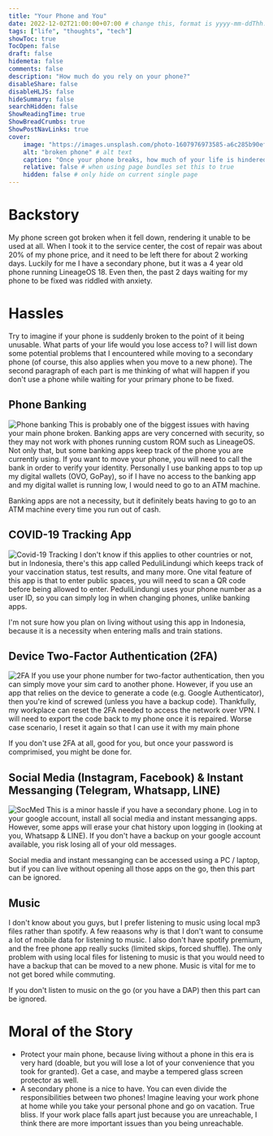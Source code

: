 ```yaml
---
title: "Your Phone and You"
date: 2022-12-02T21:00:00+07:00 # change this, format is yyyy-mm-ddThh:mm:ssZhh:hh
tags: ["life", "thoughts", "tech"]
showToc: true
TocOpen: false
draft: false
hidemeta: false
comments: false
description: "How much do you rely on your phone?"
disableShare: false
disableHLJS: false
hideSummary: false
searchHidden: false
ShowReadingTime: true
ShowBreadCrumbs: true
ShowPostNavLinks: true
cover:
    image: "https://images.unsplash.com/photo-1607976973585-a6c285b90ef5?ixlib=rb-4.0.3&ixid=MnwxMjA3fDB8MHxwaG90by1wYWdlfHx8fGVufDB8fHx8&auto=format&fit=crop&w=1170&q=80" # image path/url
    alt: "broken phone" # alt text
    caption: "Once your phone breaks, how much of your life is hindered?" # display caption under cover
    relative: false # when using page bundles set this to true
    hidden: false # only hide on current single page
---
```


# Backstory
My phone screen got broken when it fell down, rendering it unable to be used at all. When I took it to the service center, the cost of repair was about 20% of my phone price, and it need to be left there for about 2 working days. Luckily for me I have a secondary phone, but it was a 4 year old phone running LineageOS 18. Even then, the past 2 days waiting for my phone to be fixed was riddled with anxiety.

# Hassles
Try to imagine if your phone is suddenly broken to the point of it being unusable. What parts of your life would you lose access to? I will list down some potential problems that I encountered while moving to a secondary phone (of course, this also applies when you move to a new phone). The second paragraph of each part is me thinking of what will happen if you don't use a phone while waiting for your primary phone to be fixed.

## Phone Banking
![Phone banking](https://images.unsplash.com/photo-1616077167555-51f6bc516dfa?ixlib=rb-4.0.3&ixid=MnwxMjA3fDB8MHxwaG90by1wYWdlfHx8fGVufDB8fHx8&auto=format&fit=crop&w=1171&q=80#center)
This is probably one of the biggest issues with having your main phone broken. Banking apps are very concerned with security, so they may not work with phones running custom ROM such as LineageOS. Not only that, but some banking apps keep track of the phone you are currently using. If you want to move your phone, you will need to call the bank in order to verify your identity. Personally I use banking apps to top up my digital wallets (OVO, GoPay), so if I have no access to the banking app and my digital wallet is running low, I would need to go to an ATM machine.

Banking apps are not a necessity, but it definitely beats having to go to an ATM machine every time you run out of cash.

## COVID-19 Tracking App
![Covid-19 Tracking](https://images.unsplash.com/photo-1603448448989-336b90551bf6?ixlib=rb-4.0.3&ixid=MnwxMjA3fDB8MHxwaG90by1wYWdlfHx8fGVufDB8fHx8&auto=format&fit=crop&w=1170&q=80#center)
I don't know if this applies to other countries or not, but in Indonesia, there's this app called PeduliLindungi which keeps track of your vaccination status, test results, and many more. One vital feature of this app is that to enter public spaces, you will need to scan a QR code before being allowed to enter. PeduliLindungi uses your phone number as a user ID, so you can simply log in when changing phones, unlike banking apps.

I'm not sure how you plan on living without using this app in Indonesia, because it is a necessity when entering malls and train stations.

## Device Two-Factor Authentication (2FA)
![2FA](https://images.unsplash.com/photo-1651235732694-0d057ace2f30?ixlib=rb-4.0.3&ixid=MnwxMjA3fDB8MHxwaG90by1wYWdlfHx8fGVufDB8fHx8&auto=format&fit=crop&w=1170&q=80#center)
If you use your phone number for two-factor authentication, then you can simply move your sim card to another phone. However, if you use an app that relies on the device to generate a code (e.g. Google Authenticator), then you're kind of screwed (unless you have a backup code). Thankfully, my workplace can reset the 2FA needed to access the network over VPN. I will need to export the code back to my phone once it is repaired. Worse case scenario, I reset it again so that I can use it with my main phone

If you don't use 2FA at all, good for you, but once your password is comprimised, you might be done for.

## Social Media (Instagram, Facebook) & Instant Messanging (Telegram, Whatsapp, LINE)
![SocMed](https://images.unsplash.com/photo-1622549037543-49cf1ca0babc?ixlib=rb-4.0.3&ixid=MnwxMjA3fDB8MHxwaG90by1wYWdlfHx8fGVufDB8fHx8&auto=format&fit=crop&w=1170&q=80)
This is a minor hassle if you have a secondary phone. Log in to your google account, install all social media and instant messanging apps. However, some apps will erase your chat history upon logging in (looking at you, Whatsapp & LINE). If you don't have a backup on your google account available, you risk losing all of your old messages.

Social media and instant messanging can be accessed using a PC / laptop, but if you can live without opening all those apps on the go, then this part can be ignored.

## Music
I don't know about you guys, but I prefer listening to music using local mp3 files rather than spotify. A few reaasons why is that I don't want to consume a lot of mobile data for listening to music. I also don't have spotify premium, and the free phone app really sucks (limited skips, forced shuffle). The only problem with using local files for listening to music is that you would need to have a backup that can be moved to a new phone. Music is vital for me to not get bored while commuting.

If you don't listen to music on the go (or you have a DAP) then this part can be ignored.

# Moral of the Story
- Protect your main phone, because living without a phone in this era is very hard (doable, but you will lose a lot of your convenience that you took for granted). Get a case, and maybe a tempered glass screen protector as well.
- A secondary phone is a nice to have. You can even divide the responsibilities between two phones! Imagine leaving your work phone at home while you take your personal phone and go on vacation. True bliss. If your work place falls apart just because you are unreachable, I think there are more important issues than you being unreachable.